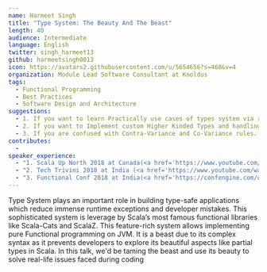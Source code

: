 ```yaml
---
name: Harmeet Singh
title: "Type System: The Beauty And The Beast"
length: 40
audience: Intermediate
language: English
twitter: singh_harmeet13
github: harmeetsingh0013
icon: https://avatars2.githubusercontent.com/u/5654656?s=460&v=4
organization: Module Lead Software Consultant at Knoldus
tags:
  - Functional Programming
  - Best Practices
  - Software Design and Architecture
suggestions:
  - 1. If you want to learn Practically use cases of types system via real-life coding examples.
  - 2. If you want to Implement custom Higher Kinded Types and handling partial types via Type Lambda and Kind Projector Plugin.
  - 3. If you are confused with Contra-Variance and Co-Variance rules.
contributes:
  - 
speaker_experience:
  - "1. Scala Up North 2018 at Canada(<a href='https://www.youtube.com/watch?v=QdqipeuZW5Q'>https://www.youtube.com/watch?v=QdqipeuZW5Q</a>)"
  - "2. Tech Trivini 2018 at India (<a href='https://www.youtube.com/watch?v=8WiUmgfUYbY&feature=youtu.be'>https://www.youtube.com/watch?v=8WiUmgfUYbY&feature=youtu.be</a>)"
  - "3. Functional Conf 2018 at India(<a href='https://confengine.com/user/harmeet-singh'>https://confengine.com/user/harmeet-singh</a>)"
---
```

Type System plays an important role in building type-safe applications which reduce immense runtime exceptions and developer mistakes. This sophisticated system is leverage by Scala’s most famous functional libraries like Scala-Cats and ScalaZ. This feature-rich system allows implementing pure Functional programming on JVM. It is a beast due to its complex syntax as it prevents developers to explore its beautiful aspects like partial types in Scala.
In this talk, we'd be taming the beast and use its beauty to solve real-life issues faced during coding
